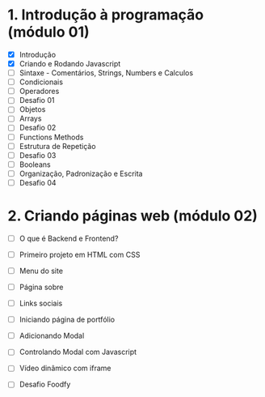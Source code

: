 
# 1. Introdução à programação (módulo 01)


- [X] Introdução
- [X] Criando e Rodando Javascript
- [ ] Sintaxe - Comentários, Strings, Numbers e Calculos
- [ ] Condicionais
- [ ] Operadores
- [ ] Desafio 01
- [ ] Objetos
- [ ] Arrays
- [ ] Desafio 02
- [ ] Functions Methods
- [ ] Estrutura de Repetição
- [ ] Desafio 03
- [ ] Booleans
- [ ] Organização, Padronização e Escrita
- [ ] Desafio 04

# 2. Criando páginas web (módulo 02)

- [ ] O que é Backend e Frontend?
- [ ] Primeiro projeto em HTML com CSS
- [ ] Menu do site
- [ ] Página sobre
- [ ] Links sociais
- [ ] Iniciando página de portfólio
- [ ] Adicionando Modal
- [ ] Controlando Modal com Javascript
- [ ] Vídeo dinâmico com iframe
- [ ] Desafio Foodfy



